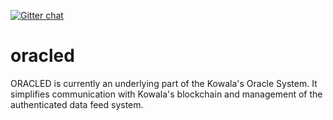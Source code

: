 [![Gitter chat](https://badges.gitter.im/kowala/kcoin.png)](https://gitter.im/kowala-tech/lobby)

# oracled

ORACLED is currently an underlying part of the Kowala's Oracle System.
It simplifies communication with Kowala's blockchain and management of the authenticated data feed system.

